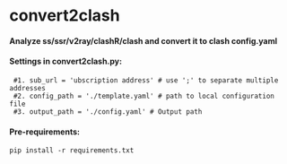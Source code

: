 # convert2clash

#### Analyze ss/ssr/v2ray/clashR/clash and convert it to clash config.yaml
#### Settings in convert2clash.py:
     #1. sub_url = 'ubscription address' # use ';' to separate multiple addresses
     #2. config_path = './template.yaml' # path to local configuration file
     #3. output_path = './config.yaml' # Output path

#### Pre-requirements:
~~~~~~~~~~~~~~
pip install -r requirements.txt
